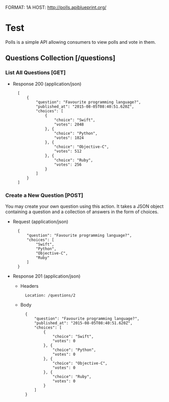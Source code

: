 FORMAT: 1A
HOST: http://polls.apiblueprint.org/

# Test

Polls is a simple API allowing consumers to view polls and vote in them.

## Questions Collection [/questions]

### List All Questions [GET]

+ Response 200 (application/json)

        [
            {
                "question": "Favourite programming language?",
                "published_at": "2015-08-05T08:40:51.620Z",
                "choices": [
                    {
                        "choice": "Swift",
                        "votes": 2048
                    }, {
                        "choice": "Python",
                        "votes": 1024
                    }, {
                        "choice": "Objective-C",
                        "votes": 512
                    }, {
                        "choice": "Ruby",
                        "votes": 256
                    }
                ]
            }
        ]

### Create a New Question [POST]

You may create your own question using this action. It takes a JSON
object containing a question and a collection of answers in the
form of choices.

+ Request (application/json)

        {
            "question": "Favourite programming language?",
            "choices": [
                "Swift",
                "Python",
                "Objective-C",
                "Ruby"
            ]
        }

+ Response 201 (application/json)

    + Headers

            Location: /questions/2

    + Body

            {
                "question": "Favourite programming language?",
                "published_at": "2015-08-05T08:40:51.620Z",
                "choices": [
                    {
                        "choice": "Swift",
                        "votes": 0
                    }, {
                        "choice": "Python",
                        "votes": 0
                    }, {
                        "choice": "Objective-C",
                        "votes": 0
                    }, {
                        "choice": "Ruby",
                        "votes": 0
                    }
                ]
            }

